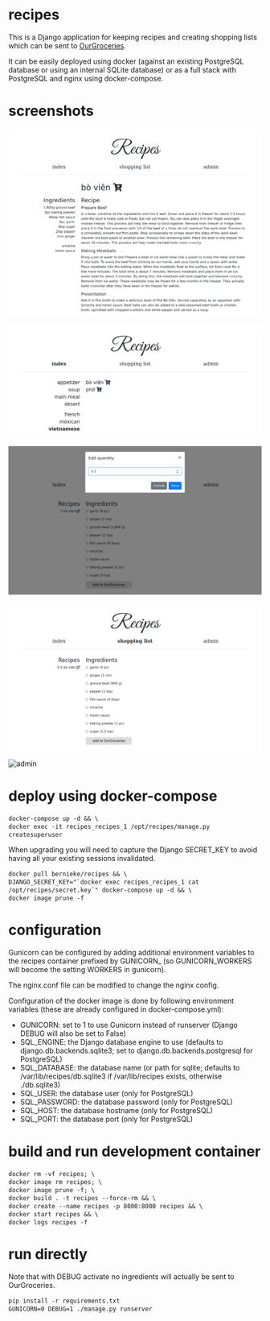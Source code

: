 recipes
=======

This is a Django application for keeping recipes and creating shopping lists which can be sent to [OurGroceries](https://www.ourgroceries.com).

It can be easily deployed using docker (against an existing PostgreSQL database or using an internal SQLite database) or as a full stack with PostgreSQL and nginx using docker-compose.

screenshots
===========

![recipe](screenshots/1-recipe.png)

![index](screenshots/2-index.png)

![quantity](screenshots/3-quantity.png)

![shopping list](screenshots/4-shopping_list.png)

![admin](screenshots/5-admin.png)


deploy using docker-compose
===========================

```
docker-compose up -d && \
docker exec -it recipes_recipes_1 /opt/recipes/manage.py createsuperuser
```

When upgrading you will need to capture the Django SECRET_KEY to avoid having all your existing sessions invalidated.
```
docker pull bernieke/recipes && \
DJANGO_SECRET_KEY="`docker exec recipes_recipes_1 cat /opt/recipes/secret.key`" docker-compose up -d && \
docker image prune -f
```


configuration
=============

Gunicorn can be configured by adding additional environment variables to the recipes container prefixed by GUNICORN_ (so GUNICORN_WORKERS will become the setting WORKERS in gunicorn).

The nginx.conf file can be modified to change the nginx config.

Configuration of the docker image is done by following environment variables (these are already configured in docker-compose.yml):

* GUNICORN: set to 1 to use Gunicorn instead of runserver (Django DEBUG will also be set to False)
* SQL_ENGINE: the Django database engine to use (defaults to django.db.backends.sqlite3; set to django.db.backends.postgresql for PostgreSQL)
* SQL_DATABASE: the database name (or path for sqlite; defaults to /var/lib/recipes/db.sqlite3 if /var/lib/recipes exists, otherwise ./db.sqlite3)
* SQL_USER: the database user (only for PostgreSQL)
* SQL_PASSWORD: the database password (only for PostgreSQL)
* SQL_HOST: the database hostname (only for PostgreSQL)
* SQL_PORT: the database port (only for PostgreSQL)


build and run development container
===================================

```
docker rm -vf recipes; \
docker image rm recipes; \
docker image prune -f; \
docker build . -t recipes --force-rm && \
docker create --name recipes -p 8000:8000 recipes && \
docker start recipes && \
docker logs recipes -f
```


run directly
============

Note that with DEBUG activate no ingredients will actually be sent to OurGroceries.
```
pip install -r requirements.txt
GUNICORN=0 DEBUG=1 ./manage.py runserver
```
